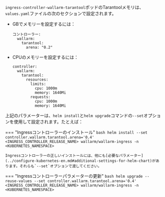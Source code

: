 `ingress-controller-wallarm-tarantool`ポッドのTarantoolメモリは、`values.yaml`ファイルの次のセクションで設定されます。

* GBでメモリーを設定するには：
    ```
    コントローラー:
      wallarm:
        tarantool:
          arena: "0.2"
    ```

* CPUのメモリーを設定するには：
    ```
    controller:
      wallarm:
        tarantool:
          resources:
            limits:
              cpu: 1000m
              memory: 1640Mi
            requests:
              cpu: 1000m
              memory: 1640Mi
    ```

上記のパラメーターは、`helm install`と`helm upgrade`コマンドの`--set`オプションを使用して設定されます。たとえば：

=== "Ingressコントローラーのインストール"
    ```bash
    helm install --set controller.wallarm.tarantool.arena='0.4' <INGRESS_CONTROLLER_RELEASE_NAME> wallarm/wallarm-ingress -n <KUBERNETES_NAMESPACE>
    ```

    Ingressコントローラーの正しいインストールには、他にも[必要なパラメーター](../configure-kubernetes-en.md#additional-settings-for-helm-chart)があります。それらも`--set`オプションで渡してください。
=== "Ingressコントローラーパラメーターの更新"
    ```bash
    helm upgrade --reuse-values --set controller.wallarm.tarantool.arena='0.4' <INGRESS_CONTROLLER_RELEASE_NAME> wallarm/wallarm-ingress -n <KUBERNETES_NAMESPACE>
    ```